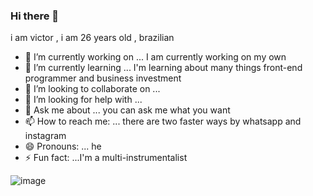 ### Hi there 👋

i am victor , i am 26 years old , brazilian



- 🔭 I’m currently working on ...   I am currently working on my own
- 🌱 I’m currently learning ...  I'm learning about many things front-end programmer and business investment
- 👯 I’m looking to collaborate on ...
- 🤔 I’m looking for help with ...
- 💬 Ask me about ... you can ask me what you want
- 📫 How to reach me: ... there are two faster ways by whatsapp and instagram
- 😄 Pronouns: ... he
- ⚡ Fun fact: ...I'm a multi-instrumentalist

 
 
 ![image](https://user-images.githubusercontent.com/127308883/224318589-3eac6d39-6a0c-4a0c-8094-c77865cd3049.png)

 
 
